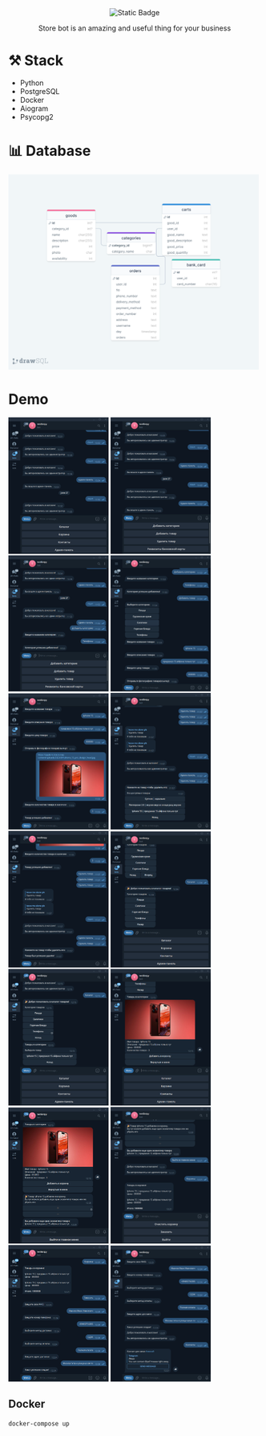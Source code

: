 <div align="center">
<img alt="Static Badge" src="https://img.shields.io/badge/build-passing-brightgreen">

<p>Store bot is an amazing and useful thing for your business</p>
</div>

# ⚒ Stack 

* Python
* PostgreSQL
* Docker
* Aiogram
* Psycopg2

# 📊 Database

<img src="images/mydb.png" width="500px">

# Demo 

<img src="images/img.png" width="200px">
<img src="images/img_1.png" width="200px">
<img src="images/img_2.png" width="200px">
<img src="images/img_3.png" width="200px">
<img src="images/img_4.png" width="200px">
<img src="images/img_5.png" width="200px">
<img src="images/img_6.png" width="200px">
<img src="images/img_7.png" width="200px">
<img src="images/img_8.png" width="200px">
<img src="images/img_9.png" width="200px">
<img src="images/img_10.png" width="200px">
<img src="images/img_11.png" width="200px">
<img src="images/img_12.png" width="200px">
<img src="images/img_13.png" width="200px">

## Docker 

```commandline
docker-compose up
```

    